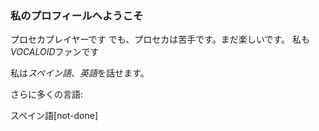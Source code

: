 ### 私のプロフィールへようこそ


プロセカプレイヤーです
でも、プロセカは苦手です。まだ楽しいです。
私も*VOCALOID*ファンです

私は*スペイン語*、*英語*を話せます。

さらに多くの言語:

スペイン語[not-done]
